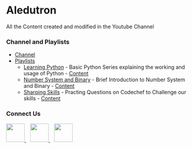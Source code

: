 # Aledutron

All the Content created and modified in the Youtube Channel

### Channel and Playlists
- [Channel](https://www.youtube.com/channel/UCqmjz897ENq1ySddSkvtUNg)
- [Playlists](https://www.youtube.com/channel/UCqmjz897ENq1ySddSkvtUNg/playlists)
  - [Learning Python](https://www.youtube.com/watch?v=nSbVhB6XGJQ&list=PLlShVH4JA0ov8rdZyfJM6rZCj3hx7vG3c) -
     Basic Python Series explaining the working and usage of Python - 
      [Content](https://github.com/ganimtron-10/Python-Youtube/blob/master/Learning%20Python%20Series/Python-YouTube.py)
  - [Number System and Binary](https://www.youtube.com/watch?v=-t3RTc1OdyE&list=PLlShVH4JA0otDD2VfPGznlb0ArIeovxR-) -
     Brief Introduction to Number System and Binary - 
     [Content](https://github.com/ganimtron-10/Python-Youtube/blob/master/Learning%20Python%20Series/Python-YouTube.py#L786)
  - [Sharping Skills](https://www.youtube.com/watch?v=d8UkM4dtfu0&list=PLlShVH4JA0osI8QzFmSY6WviHyOZ3EhR8) -
     Practing Questions on Codechef to Challenge our skills - 
     [Content](https://github.com/ganimtron-10/Python-Youtube/blob/master/Sharping%20Skills)

### Connect Us
<a href="https://discord.com/invite/6cvkW9Ef3g">
 <img height="50px" src="https://www.vectorlogo.zone/logos/discordapp/discordapp-tile.svg">
</a>
&ensp;
<a href="https://www.linkedin.com/in/praneeth-shetty-6b0892202/">
 <img height="50px" src="https://www.vectorlogo.zone/logos/linkedin/linkedin-tile.svg">
</a>
&ensp;
<a href="https://twitter.com/ganimtron_10">
 <img height="50px" src="https://www.vectorlogo.zone/logos/twitter/twitter-tile.svg">
</a>
